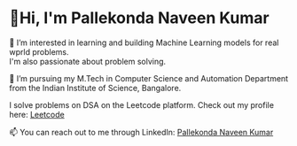 # 👋Hi, I'm Pallekonda Naveen Kumar

👀 I’m interested in learning and building Machine Learning models for real wprld problems.  
I'm also passionate about problem solving.

🌱 I’m pursuing my M.Tech in Computer Science and Automation Department from the Indian Institute of Science, Bangalore.

I solve problems on DSA on the Leetcode platform. Check out my profile here: [Leetcode](https://leetcode.com/u/cracknaveen/)

📫 You can reach out to me through LinkedIn: [Pallekonda Naveen Kumar](https://linkedin.com/in/naveen-kumar-pallekonda-5a29b3158)
